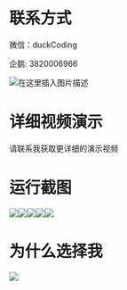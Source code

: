 # 联系方式

微信：duckCoding

企鹅: 3820006966

![在这里插入图片描述](http://upload.cxycsx.vip/91ab4bcb4f2c4c6db86365bb6d6e9c62.jpeg)

# 详细视频演示

请联系我获取更详细的演示视频

# 运行截图

![](http://www.bysj52.com/uploadfile/ueditor/image/202306/%E6%AF%95%E8%AE%BEssm801%E5%AD%A6%E7%94%9F%E5%A5%96%E6%83%A9%E7%AE%A1%E7%90%86%E7%B3%BB%E7%BB%9F+vue%E6%AF%95%E4%B8%9A%E8%AE%BE%E8%AE%A1/1.png)![](http://www.bysj52.com/uploadfile/ueditor/image/202306/%E6%AF%95%E8%AE%BEssm801%E5%AD%A6%E7%94%9F%E5%A5%96%E6%83%A9%E7%AE%A1%E7%90%86%E7%B3%BB%E7%BB%9F+vue%E6%AF%95%E4%B8%9A%E8%AE%BE%E8%AE%A1/5.png)![](http://www.bysj52.com/uploadfile/ueditor/image/202306/%E6%AF%95%E8%AE%BEssm801%E5%AD%A6%E7%94%9F%E5%A5%96%E6%83%A9%E7%AE%A1%E7%90%86%E7%B3%BB%E7%BB%9F+vue%E6%AF%95%E4%B8%9A%E8%AE%BE%E8%AE%A1/3.png)![](http://www.bysj52.com/uploadfile/ueditor/image/202306/%E6%AF%95%E8%AE%BEssm801%E5%AD%A6%E7%94%9F%E5%A5%96%E6%83%A9%E7%AE%A1%E7%90%86%E7%B3%BB%E7%BB%9F+vue%E6%AF%95%E4%B8%9A%E8%AE%BE%E8%AE%A1/2.png)![](http://www.bysj52.com/uploadfile/ueditor/image/202306/%E6%AF%95%E8%AE%BEssm801%E5%AD%A6%E7%94%9F%E5%A5%96%E6%83%A9%E7%AE%A1%E7%90%86%E7%B3%BB%E7%BB%9F+vue%E6%AF%95%E4%B8%9A%E8%AE%BE%E8%AE%A1/4.png)

# 为什么选择我

![](http://upload.cxycsx.vip/%E7%A8%8B%E5%BA%8F%E8%AE%BE%E8%AE%A1.png)

